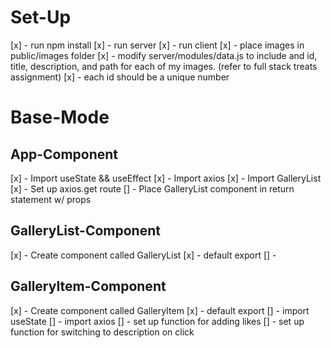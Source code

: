 # Set-Up
[x] - run npm install
[x] - run server
[x] - run client
[x] - place images in public/images folder
[x] - modify server/modules/data.js to include and id, title, description, and path for each of my images. (refer to full stack treats assignment)
[x] - each id should be a unique number


# Base-Mode

## App-Component
[x] - Import useState && useEffect
[x] - Import axios
[x] - Import GalleryList
[x] - Set up axios.get route
[] - Place GalleryList component in return statement w/ props


## GalleryList-Component
[x] - Create component called GalleryList
[x] - default export
[] -

## GalleryItem-Component
[x] - Create component called GalleryItem
[x] - default export
[] - import useState
[] - import axios
[] - set up function for adding likes
[] - set up function for switching to description on click



